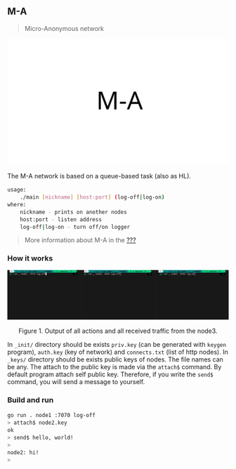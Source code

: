 ## M-A

> Micro-Anonymous network

<img src="../../images/ma_logo.png" alt="ma_logo.png"/>

The M-A network is based on a queue-based task (also as HL).

```bash
usage: 
    ./main [nickname] [host:port] (log-off|log-on)
where:
    nickname - prints on another nodes
    host:port - listen address
    log-off|log-on - turn off/on logger
```

> More information about M-A in the [???](??? "Habr M-A")

### How it works

<p align="center"><img src="../../examples/images/ma_logger.gif" alt="ma_logger.gif"/></p>
<p align="center">Figure 1. Output of all actions and all received traffic from the node3.</p>

In `_init/` directory should be exists `priv.key` (can be generated with `keygen` program), `auth.key` (key of network) and `connects.txt` (list of http nodes).
In `_keys/` directory should be exists public keys of nodes. The file names can be any. The attach to the public key is made via the `attach$` command.
By default program attach self public key. Therefore, if you write the `send$` command, you will send a message to yourself.

### Build and run

```bash
go run . node1 :7070 log-off
> attach$ node2.key
ok
> send$ hello, world!
> 
node2: hi!
>
```
